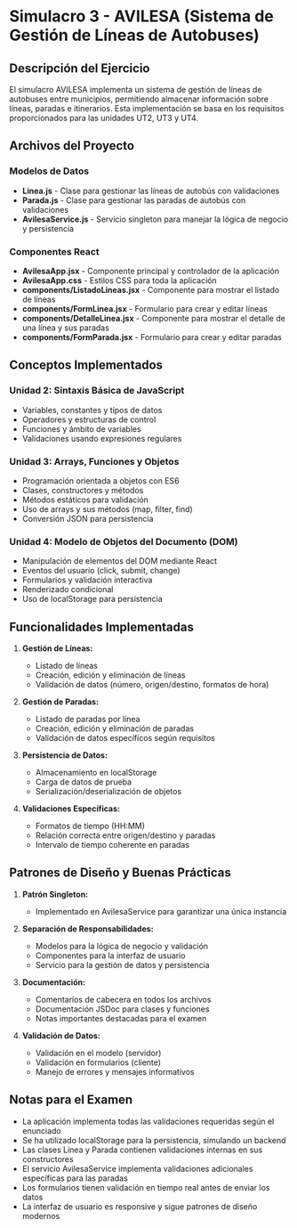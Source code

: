 # Simulacro 3 - AVILESA (Sistema de Gestión de Líneas de Autobuses)

## Descripción del Ejercicio

El simulacro AVILESA implementa un sistema de gestión de líneas de autobuses entre municipios, permitiendo almacenar
información sobre líneas, paradas e itinerarios. Esta implementación se basa en los requisitos proporcionados para las
unidades UT2, UT3 y UT4.

## Archivos del Proyecto

### Modelos de Datos

-   **Linea.js** - Clase para gestionar las líneas de autobús con validaciones
-   **Parada.js** - Clase para gestionar las paradas de autobús con validaciones
-   **AvilesaService.js** - Servicio singleton para manejar la lógica de negocio y persistencia

### Componentes React

-   **AvilesaApp.jsx** - Componente principal y controlador de la aplicación
-   **AvilesaApp.css** - Estilos CSS para toda la aplicación
-   **components/ListadoLineas.jsx** - Componente para mostrar el listado de líneas
-   **components/FormLinea.jsx** - Formulario para crear y editar líneas
-   **components/DetalleLinea.jsx** - Componente para mostrar el detalle de una línea y sus paradas
-   **components/FormParada.jsx** - Formulario para crear y editar paradas

## Conceptos Implementados

### Unidad 2: Sintaxis Básica de JavaScript

-   Variables, constantes y tipos de datos
-   Operadores y estructuras de control
-   Funciones y ámbito de variables
-   Validaciones usando expresiones regulares

### Unidad 3: Arrays, Funciones y Objetos

-   Programación orientada a objetos con ES6
-   Clases, constructores y métodos
-   Métodos estáticos para validación
-   Uso de arrays y sus métodos (map, filter, find)
-   Conversión JSON para persistencia

### Unidad 4: Modelo de Objetos del Documento (DOM)

-   Manipulación de elementos del DOM mediante React
-   Eventos del usuario (click, submit, change)
-   Formularios y validación interactiva
-   Renderizado condicional
-   Uso de localStorage para persistencia

## Funcionalidades Implementadas

1. **Gestión de Líneas:**

    - Listado de líneas
    - Creación, edición y eliminación de líneas
    - Validación de datos (número, origen/destino, formatos de hora)

2. **Gestión de Paradas:**

    - Listado de paradas por línea
    - Creación, edición y eliminación de paradas
    - Validación de datos específicos según requisitos

3. **Persistencia de Datos:**

    - Almacenamiento en localStorage
    - Carga de datos de prueba
    - Serialización/deserialización de objetos

4. **Validaciones Específicas:**
    - Formatos de tiempo (HH:MM)
    - Relación correcta entre origen/destino y paradas
    - Intervalo de tiempo coherente en paradas

## Patrones de Diseño y Buenas Prácticas

1. **Patrón Singleton:**

    - Implementado en AvilesaService para garantizar una única instancia

2. **Separación de Responsabilidades:**

    - Modelos para la lógica de negocio y validación
    - Componentes para la interfaz de usuario
    - Servicio para la gestión de datos y persistencia

3. **Documentación:**

    - Comentarios de cabecera en todos los archivos
    - Documentación JSDoc para clases y funciones
    - Notas importantes destacadas para el examen

4. **Validación de Datos:**
    - Validación en el modelo (servidor)
    - Validación en formularios (cliente)
    - Manejo de errores y mensajes informativos

## Notas para el Examen

-   La aplicación implementa todas las validaciones requeridas según el enunciado
-   Se ha utilizado localStorage para la persistencia, simulando un backend
-   Las clases Linea y Parada contienen validaciones internas en sus constructores
-   El servicio AvilesaService implementa validaciones adicionales específicas para las paradas
-   Los formularios tienen validación en tiempo real antes de enviar los datos
-   La interfaz de usuario es responsive y sigue patrones de diseño modernos
